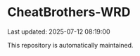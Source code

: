 # CheatBrothers-WRD

Last updated: 2025-07-12 08:19:00

This repository is automatically maintained.
